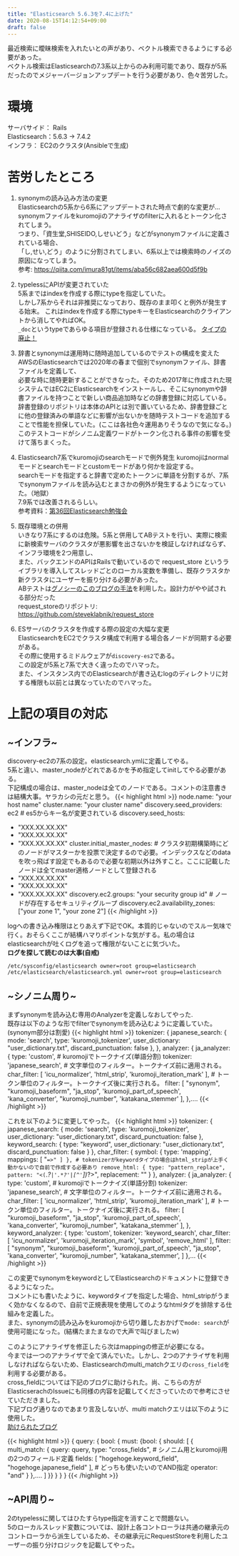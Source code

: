 ```yaml
---
title: "Elasticsearch 5.6.3を7.4に上げた"
date: 2020-08-15T14:12:54+09:00
draft: false
---
```

  
最近検索に曖昧検索を入れたいとの声があり、ベクトル検索できるようにする必要があった。  
ベクトル検索はElasticsearchの7.3系以上からのみ利用可能であり、既存が5系だったのでメジャーバージョンアップデートを行う必要があり、色々苦労した。 

# 環境  
サーバサイド： Rails  
Elasticsearch：5.6.3 -> 7.4.2  
インフラ： EC2のクラスタ(Ansibleで生成)

# 苦労したところ
1. synonymの読み込み方法の変更  
Elasticsearchの5系から6系にアップデートされた時点で劇的な変更が...
synonymファイルをkuromojiのアナライザのfilterに入れるとトークン化されてしまう。  
つまり、「資生堂,SHISEIDO,しせいどう」などがsynonymファイルに定義されている場合、  
「し,せい,どう」のように分割されてしまい、6系以上では検索時のノイズの原因になってしまう。  
参考: https://qiita.com/imura81gt/items/aba56c682aea600d5f9b



2. typelessにAPIが変更されていた  
5系まではindexを作成する際にtypeを指定していた。  
しかし7系からそれは非推奨になっており、既存のまま叩くと例外が発生する始末。 
これはindexを作成する際にtypeキーをElasticsearchのクライアントから消してやればOK。  
`_doc`というtypeであらゆる項目が登録される仕様になっている。 
[タイプの廃止！](https://www.elastic.co/jp/blog/moving-from-types-to-typeless-apis-in-elasticsearch-7-0)



3. 辞書とsynonymは運用時に随時追加しているのでテストの構成を変えた  
AWSのElasticsearchでは2020年の春まで個別でsynonymファイル、辞書ファイルを定義して、  
必要な時に随時更新することができなった。そのため2017年に作成された現システムではEC2にElasticsearchをインストールし、そこにsynonymや辞書ファイルを持つことで新しい商品追加時などの辞書登録に対応している。    
辞書登録のリポジトリは本体のAPIとは別で置いているため、辞書登録ごとに他の登録済みの単語などに影響が出ないかを随時テストコードを追加することで性能を担保していた。(ここは各社色々運用ありそうなので気になる。)  
このテストコードがシノニム定義ワードがトークン化される事件の影響を受けて落ちまくった。  



4. Elasticsearch7系でkuromojiのsearchモードで例外発生
kuromojiはnormalモードとsearchモードとcustomモードがあり何かを設定する。  
searchモードを指定すると辞書で定めたトークンに単語を分割するが、7系でsynonymファイルを読み込むとまさかの例外が発生するようになっていた。（地獄）  
7.9系では改善されるらしい。  
参考資料：[第36回Elasticsearch勉強会](https://noti.st/johtani/CEIYbT)  



5. 既存環境との併用  
いきなり7系にするのは危険。5系と併用してABテストを行い、実際に検索に新検索サーバのクラスタが悪影響を出さないかを検証しなければならず、インフラ環境を2つ用意し、  
また、バックエンドのAPIはRailsで動いているので request_store というライブラリを導入してスレッドごとのローカル変数を準備し、既存クラスタか新クラスタにユーザーを振り分ける必要があった。  
ABテストは[グノシーのこのブログの手法](https://data.gunosy.io/entry/ab_testing_assignment)を利用した。設計力がやや試される部分だった  
request_storeのリポジトリ: https://github.com/steveklabnik/request_store  


6. ESサーバのクラスタを作成する際の設定の大幅な変更  
ElasticsearchをEC2でクラスタ構成で利用する場合各ノードが同期する必要がある。  
その際に使用するミドルウェアが`discovery-es2`である。  
この設定が5系と7系で大きく違ったのでハマった。  
また、インスタンス内でのElasticsearchが書き込むlogのディレクトリに対する権限も以前とは異なっていたのでハマった。
  


# 上記の項目の対応  
## ~インフラ~

discovery-ec2の7系の設定。elasticsearch.ymlに定義してやる。  
5系と違い、master_nodeがどれであるかを予め指定してinitしてやる必要がある。  
下記構成の場合は、master_nodeは全てのノードである。コメントの注意書きは結構大事。ヤラカシの元だと思う。
{{< highlight html >}}
node.name: "your host name"
cluster.name: "your cluster name"
discovery.seed_providers: ec2 # es5からキー名が変更されている
discovery.seed_hosts:
  - "XXX.XX.XX.XX"
  - "XXX.XX.XX.XX"
  - "XXX.XX.XX.XX"
cluster.initial_master_nodes: # クラスタ初期構築時にどのノードがマスターかを投票で決定するので必要。インデックスなどのdataを吹っ飛ばす設定でもあるので必要な初期以外は外すこと。ここに記載したノードは全てmaster適格ノードとして登録される
  - "XXX.XX.XX.XX"
  - "XXX.XX.XX.XX"
  - "XXX.XX.XX.XX"
discovery.ec2.groups: "your security group id" # ノードが存在するセキュリティグループ
discovery.ec2.availability_zones: ["your zone 1", "your zone 2"]
{{< /highlight >}} 

logへの書き込み権限はとりあえず下記でOK。本質的じゃないのでスルー気味で行く。おそらくここが結構ハマりポイントな気がする。私の場合はelasticsearchが吐くログを追って権限がないことに気づいた。  
**ログを探して読むのは大事(自戒)**
```
/etc/sysconfig/elasticsearch owner=root group=elasticsearch  
/etc/elasticsearch/elasticsearch.yml owner=root group=elasticsearch
```

## ~シノニム周り~  

まずsynonymを読み込む専用のAnalyzerを定義しなおしてやった.  
既存は以下のような形でfilterでsynonymを読み込むように定義していた。(synonym部分は割愛) 
{{< highlight html >}}
tokenizer: {
    japanese_search: {
        mode: 'search',
        type: 'kuromoji_tokenizer',
        user_dictionary: "user_dictionary.txt",
        discard_punctuation: false
    },
},
analyzer: {
  ja_analyzer: {
      type: 'custom',
      # kuromojiでトークナイズ(単語分割)
      tokenizer: 'japanese_search',
      # 文字単位のフィルター。トークナイズ前に適用される。
      char_filter: [
          'icu_normalizer',
          'html_strip',
          'kuromoji_iteration_mark'
      ],
      # トークン単位のフィルター。トークナイズ後に実行される。
      filter: [
          "synonym",
          "kuromoji_baseform",
          "ja_stop",
          'kuromoji_part_of_speech',
          'kana_converter',
          "kuromoji_number",
          'katakana_stemmer'
      ],
  },....
{{< /highlight >}}  

これを以下のように変更してやった。
{{< highlight html >}}
tokenizer: {
    japanese_search: {
        mode: 'search',
        type: 'kuromoji_tokenizer',
        user_dictionary: "user_dictionary.txt",
        discard_punctuation: false
    },
    keyword_search: {
      type: "keyword",
      user_dictionary: "user_dictionary.txt",
      discard_punctuation: false
    }
},
char_filter: {
    symbol: {
        type: 'mapping',
            mappings: [
                "`=>"
            ]
        },
    # tokenizerがkeywordタイプの場合はhtml_stripが上手く動かないので自前で作成する必要あり
    remove_html: {
        type: "pattern_replace",
        pattern: "<(`.*?`|'.*?'|[^'`])*?>",
        replacement: ""
    }
},
analyzer: {
  ja_analyzer: {
      type: 'custom',
      # kuromojiでトークナイズ(単語分割)
      tokenizer: 'japanese_search',
      # 文字単位のフィルター。トークナイズ前に適用される。
      char_filter: [
          'icu_normalizer',
          'html_strip',
          'kuromoji_iteration_mark'
      ],
      # トークン単位のフィルター。トークナイズ後に実行される。
      filter: [
          "kuromoji_baseform",
          "ja_stop",
          'kuromoji_part_of_speech',
          'kana_converter',
          "kuromoji_number",
          'katakana_stemmer'
      ],
  },
  keyword_analyzer: {
      type: 'custom',
      tokenizer: 'keyword_search',
      char_filter: [
          'icu_normalizer',
          'kuromoji_iteration_mark',
          'symbol',
          'remove_html'
      ],
      filter: [
          "synonym",
          "kuromoji_baseform",
          'kuromoji_part_of_speech',
          "ja_stop",
          'kana_converter',
          "kuromoji_number",
          'katakana_stemmer',
      ]
  },...
{{< /highlight >}}  

この変更でsynonymをkeywordとしてElasticsearchのドキュメントに登録できるようになった。  
コメントにも書いたように、keywordタイプを指定した場合、html_stripがうまく効かなくなるので、自前で正規表現を使用して<hogehoge>のようなhtmlタグを排除する仕組みを定義した。  
また、synonymの読み込みをkuromojiから切り離したおかげで`mode: search`が使用可能になった。(結構たまたまなので大声で叫びましたw)  

このようにアナライザを修正したら次はmappingの修正が必要になる。  
今までは一つのアナライザで全て済んでいた。しかし、2つのアナライザを利用しなければならないため、Elasticsearchのmulti_matchクエリの`cross_field`を利用する必要がある。  
cross_fieldについては下記のブログに助けられた。尚、こちらの方がElasticserachのIssueにも同様の内容を記載してくださっていたので参考にさせていただきました。  
下記ブログ通りなのであまり言及しないが、multi matchクエリは以下のように使用した。  
[助けられたブログ](http://chie8842.hatenablog.com/entry/2019/09/29/124500)  

{{< highlight html >}}
{
  query: {
    bool: {
      must:
        {bool: {
          should: [
            {
              multi_match: {
                query: query,
                type: "cross_fields",
                # シノニム用とkuromoji用の2つのフィールド定義
                fields: [ "hogehoge.keyword_field", "hogehoge.japanese_field" ],
                # どっちも使いたいのでAND指定
                operator: "and"
              }
            },....
          ]
        }}
      }
  }
}
{{< /highlight >}}  

  
## ~API周り~   
2のtypelessに関してはひたすらtype指定を消すことで問題ない。  
5のローカルスレッド変数については、設計上各コントローラは共通の継承元のコントローラから派生しているため、その継承元にRequestStoreを利用したユーザーの振り分けロジックを記載してやった。


